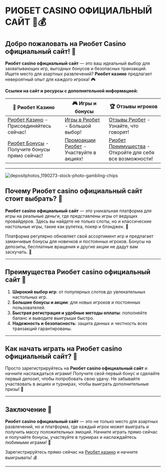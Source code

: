 # РИОБЕТ CASINO ОФИЦИАЛЬНЫЙ САЙТ 🎰💰

## Добро пожаловать на **Риобет Casino официальный сайт**! 🚀

**Риобет casino официальный сайт** — это ваш идеальный выбор для захватывающих игр, выгодных бонусов и безопасных транзакций. Ищете место для азартных развлечений? **Риобет казино** предлагает невероятный опыт для каждого игрока! 🎮

**Ссылки на сайт и ресурсы с дополнительной информацией:**

| 🔗 **Риобет Казино** | 🎮 **Игры и бонусы** | 🏆 **Отзывы игроков** |
|----------------------|----------------------|-----------------------|
| [Риобет Казино](https://brandplay.link/dtx89f2L) - Присоединяйтесь сейчас! | [Игры в Риобет](https://brandplay.link/dtx89f2L) - Большой выбор! | [Отзывы Риобет](https://brandplay.link/dtx89f2L) - Узнайте, что говорят! |
| [Риобет Бонусы](https://brandplay.link/dtx89f2L) - Получите бонусы прямо сейчас! | [Промоакции Риобет](https://brandplay.link/dtx89f2L) - Участвуйте в акциях! | [Риобет Преимущества](https://brandplay.link/dtx89f2L) - Откройте для себя все возможности! |

---
![depositphotos_1190273-stock-photo-gambling-chips](https://github.com/user-attachments/assets/3ab39fdd-9651-40f1-accc-edb720ba3d9e)

## Почему **Риобет casino официальный сайт** стоит выбрать? 🤩

**Риобет casino официальный сайт** — это уникальная платформа для игры на реальные деньги, где представлены игры от ведущих провайдеров. Здесь вы найдете не только слоты, но и классические настольные игры, такие как рулетка, покер и блэкджек. 🎲

Платформа регулярно обновляет свой ассортимент игр и предлагает заманчивые бонусы для новичков и постоянных игроков. Бонусы на депозиты, бесплатные вращения и другие акции не дадут вам заскучать. 🏅

---

## Преимущества **Риобет casino официальный сайт** 💎

1. **Широкий выбор игр**: от популярных слотов до увлекательных настольных игр.
2. **Большие бонусы и акции**: для новых игроков и постоянных пользователей.
3. **Быстрая регистрация и удобные методы оплаты**: пополняйте баланс и выводите выигрыши быстро.
4. **Надежность и безопасность**: защита данных и честность всех транзакций гарантированы.

---

## Как начать играть на **Риобет casino официальный сайт**? 🏁

Просто зарегистрируйтесь на **Риобет casino официальный сайт** и начните наслаждаться играми! Получите свой первый бонус и сделайте первый депозит, чтобы попробовать свою удачу. Не забывайте участвовать в акциях и турнирах, чтобы выиграть дополнительные призы! 🎉

---

## Заключение 🎉

**Риобет casino официальный сайт** — это не только место для азартных развлечений, но и платформа, где каждый игрок может выиграть и получить массу положительных эмоций. Начните играть прямо сейчас и получайте бонусы, участвуйте в турнирах и наслаждайтесь любимыми играми! 🎰

Зарегистрируйтесь прямо сейчас на [Риобет казино](https://brandplay.link/dtx89f2L) и начните выигрывать! 💰

---

